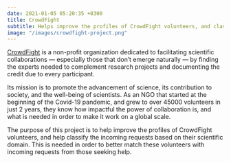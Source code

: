 ```yaml
---
date: 2021-01-05 05:20:35 +0300
title: CrowdFight
subtitle: Helps improve the profiles of CrowdFight volunteers, and classify the incoming requests based on their scientific domain.
image: "/images/crowdfight-project.png"
---
```


[CrowdFight](https://crowdfight.org) is a non-profit organization dedicated to facilitating scientific collaborations — especially those that don’t emerge naturally — by finding the experts needed to complement research projects and documenting the credit due to every participant.

Its mission is to promote the advancement of science, its contribution to society, and the well-being of scientists. As an NGO that started at the beginning of the Covid-19 pandemic, and grew to over 45000 volunteers in just 2 years, they know how impactful the power of collaboration is, and what is needed in order to make it work on a global scale. 

The purpose of this project is to help improve the profiles of CrowdFight volunteers, and help classify the incoming requests based on their scientific domain. This is needed in order to better match these volunteers with incoming requests from those seeking help.
